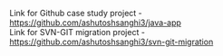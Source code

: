 Link for Github case study project - https://github.com/ashutoshsanghi3/java-app  
Link for SVN-GIT migration project - https://github.com/ashutoshsanghi3/svn-git-migration
